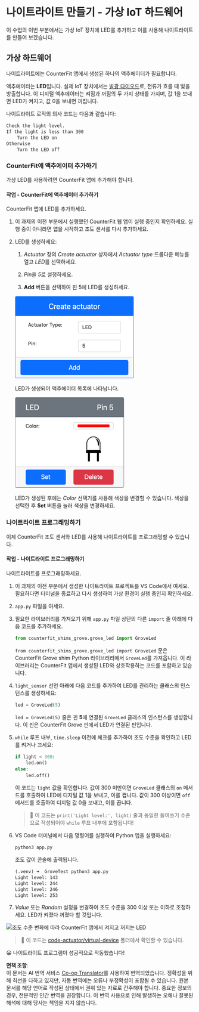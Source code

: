 <!--
CO_OP_TRANSLATOR_METADATA:
{
  "original_hash": "9c640f93263fd9adbfda920739e09feb",
  "translation_date": "2025-08-24T23:23:55+00:00",
  "source_file": "1-getting-started/lessons/3-sensors-and-actuators/virtual-device-actuator.md",
  "language_code": "ko"
}
-->
# 나이트라이트 만들기 - 가상 IoT 하드웨어

이 수업의 이번 부분에서는 가상 IoT 장치에 LED를 추가하고 이를 사용해 나이트라이트를 만들어 보겠습니다.

## 가상 하드웨어

나이트라이트에는 CounterFit 앱에서 생성된 하나의 액추에이터가 필요합니다.

액추에이터는 **LED**입니다. 실제 IoT 장치에서는 [발광 다이오드](https://wikipedia.org/wiki/Light-emitting_diode)로, 전류가 흐를 때 빛을 방출합니다. 이 디지털 액추에이터는 켜짐과 꺼짐의 두 가지 상태를 가지며, 값 1을 보내면 LED가 켜지고, 값 0을 보내면 꺼집니다.

나이트라이트 로직의 의사 코드는 다음과 같습니다:

```output
Check the light level.
If the light is less than 300
    Turn the LED on
Otherwise
    Turn the LED off
```

### CounterFit에 액추에이터 추가하기

가상 LED를 사용하려면 CounterFit 앱에 추가해야 합니다.

#### 작업 - CounterFit에 액추에이터 추가하기

CounterFit 앱에 LED를 추가하세요.

1. 이 과제의 이전 부분에서 실행했던 CounterFit 웹 앱이 실행 중인지 확인하세요. 실행 중이 아니라면 앱을 시작하고 조도 센서를 다시 추가하세요.

1. LED를 생성하세요:

    1. *Actuator* 창의 *Create actuator* 상자에서 *Actuator type* 드롭다운 메뉴를 열고 *LED*를 선택하세요.

    1. *Pin*을 *5*로 설정하세요.

    1. **Add** 버튼을 선택하여 핀 5에 LED를 생성하세요.

    ![LED 설정](../../../../../translated_images/counterfit-create-led.ba9db1c9b8c622a635d6dfae5cdc4e70c2b250635bd4f0601c6cf0bd22b7ba46.ko.png)

    LED가 생성되어 액추에이터 목록에 나타납니다.

    ![생성된 LED](../../../../../translated_images/counterfit-led.c0ab02de6d256ad84d9bad4d67a7faa709f0ea83e410cfe9b5561ef0cef30b1c.ko.png)

    LED가 생성된 후에는 *Color* 선택기를 사용해 색상을 변경할 수 있습니다. 색상을 선택한 후 **Set** 버튼을 눌러 색상을 변경하세요.

### 나이트라이트 프로그래밍하기

이제 CounterFit 조도 센서와 LED를 사용해 나이트라이트를 프로그래밍할 수 있습니다.

#### 작업 - 나이트라이트 프로그래밍하기

나이트라이트를 프로그래밍하세요.

1. 이 과제의 이전 부분에서 생성한 나이트라이트 프로젝트를 VS Code에서 여세요. 필요하다면 터미널을 종료하고 다시 생성하여 가상 환경이 실행 중인지 확인하세요.

1. `app.py` 파일을 여세요.

1. 필요한 라이브러리를 가져오기 위해 `app.py` 파일 상단의 다른 `import` 줄 아래에 다음 코드를 추가하세요.

    ```python
    from counterfit_shims_grove.grove_led import GroveLed
    ```

    `from counterfit_shims_grove.grove_led import GroveLed` 문은 CounterFit Grove shim Python 라이브러리에서 `GroveLed`를 가져옵니다. 이 라이브러리는 CounterFit 앱에서 생성된 LED와 상호작용하는 코드를 포함하고 있습니다.

1. `light_sensor` 선언 아래에 다음 코드를 추가하여 LED를 관리하는 클래스의 인스턴스를 생성하세요:

    ```python
    led = GroveLed(5)
    ```

    `led = GroveLed(5)` 줄은 핀 **5**에 연결된 `GroveLed` 클래스의 인스턴스를 생성합니다. 이 핀은 CounterFit Grove 핀에서 LED가 연결된 핀입니다.

1. `while` 루프 내부, `time.sleep` 이전에 체크를 추가하여 조도 수준을 확인하고 LED를 켜거나 끄세요:

    ```python
    if light < 300:
        led.on()
    else:
        led.off()
    ```

    이 코드는 `light` 값을 확인합니다. 값이 300 미만이면 `GroveLed` 클래스의 `on` 메서드를 호출하여 LED에 디지털 값 1을 보내고, 이를 켭니다. 값이 300 이상이면 `off` 메서드를 호출하여 디지털 값 0을 보내고, 이를 끕니다.

    > 💁 이 코드는 `print('Light level:', light)` 줄과 동일한 들여쓰기 수준으로 작성되어야 `while` 루프 내부에 포함됩니다!

1. VS Code 터미널에서 다음 명령어를 실행하여 Python 앱을 실행하세요:

    ```sh
    python3 app.py
    ```

    조도 값이 콘솔에 출력됩니다.

    ```output
    (.venv) ➜  GroveTest python3 app.py 
    Light level: 143
    Light level: 244
    Light level: 246
    Light level: 253
    ```

1. *Value* 또는 *Random* 설정을 변경하여 조도 수준을 300 이상 또는 이하로 조정하세요. LED가 켜졌다 꺼졌다 할 것입니다.

![조도 수준 변화에 따라 CounterFit 앱에서 켜지고 꺼지는 LED](../../../../../images/virtual-device-running-assignment-1-1.gif)

> 💁 이 코드는 [code-actuator/virtual-device](../../../../../1-getting-started/lessons/3-sensors-and-actuators/code-actuator/virtual-device) 폴더에서 확인할 수 있습니다.

😀 나이트라이트 프로그램이 성공적으로 작동했습니다!

**면책 조항**:  
이 문서는 AI 번역 서비스 [Co-op Translator](https://github.com/Azure/co-op-translator)를 사용하여 번역되었습니다. 정확성을 위해 최선을 다하고 있지만, 자동 번역에는 오류나 부정확성이 포함될 수 있습니다. 원본 문서를 해당 언어로 작성된 상태에서 권위 있는 자료로 간주해야 합니다. 중요한 정보의 경우, 전문적인 인간 번역을 권장합니다. 이 번역 사용으로 인해 발생하는 오해나 잘못된 해석에 대해 당사는 책임을 지지 않습니다.